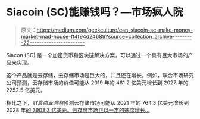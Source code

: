 # Siacoin (SC)能赚钱吗？—市场疯人院

> 原文：<https://medium.com/geekculture/can-siacoin-sc-make-money-market-mad-house-ff4f94d24689?source=collection_archive---------22----------------------->

Siacon (SC) 是一个加密货币和区块链解决方案，可以通过一个具有巨大市场的产品来实现。

这个产品就是云存储，云存储市场是巨大的，并且还在增长。例如，联合市场研究公司预测，云存储市场的价值可能从 2019 年的 461.2 亿美元增长到 2027 年的 2252.5 亿美元。

相比之下，*财富商业洞察*预测云存储市场可能从 2021 年的 764.3 亿美元增长到 2028 年[的 3903.3 亿美元。云存储市场正以一定的速度增长…](https://www.globenewswire.com/en/news-release/2021/05/04/2222014/0/en/Cloud-Storage-Market-to-Reach-USD-390-33-Billion-by-2028-Higher-Adoption-of-4K-Resolution-Cameras-to-Boost-Growth-reports-Fortune-Business-Insights.html)